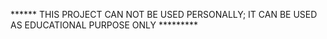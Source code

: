 ****** THIS PROJECT CAN NOT BE USED PERSONALLY; IT CAN BE USED AS EDUCATIONAL PURPOSE ONLY *********
